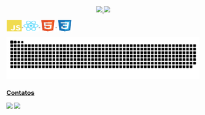

<div align="center">
  <a href="https://github.com/hxmoura">
  <img height="130em" src="https://github-readme-stats.vercel.app/api?username=hxmoura&show_icons=true&theme=react&include_all_commits=true&count_private=true"/>
  <img height="130em" src="https://github-readme-stats.vercel.app/api/top-langs/?username=hxmoura&layout=compact&langs_count=7&theme=react"/>
</div>
<div style="display: inline_block"><br>
  <img align="center" alt="hxmoura-Js" height="30" width="40" src="https://raw.githubusercontent.com/devicons/devicon/master/icons/javascript/javascript-plain.svg">
  <img align="center" alt="hxmoura-React" height="30" width="40" src="https://raw.githubusercontent.com/devicons/devicon/master/icons/react/react-original.svg">
  <img align="center" alt="hxmoura-HTML" height="30" width="40" src="https://raw.githubusercontent.com/devicons/devicon/master/icons/html5/html5-original.svg">
  <img align="center" alt="hxmoura-CSS" height="30" width="40" src="https://raw.githubusercontent.com/devicons/devicon/master/icons/css3/css3-original.svg">
  
  
   ![Snake animation](https://github.com/hxmoura/hxmoura/blob/output/github-contribution-grid-snake.svg)
  
  
  ### Contatos
  
   <a href="https://www.linkedin.com/in/hxmoura" target="_blank"><img src="https://img.shields.io/badge/-LinkedIn-%230077B5?style=for-the-badge&logo=linkedin&logoColor=white" target="_blank"></a>
  <a href="mailto:hxcmoura@gmail.com"><img src="https://img.shields.io/badge/Gmail-D14836?style=for-the-badge&logo=gmail&logoColor=white" target="_blank"></a>
</div>
